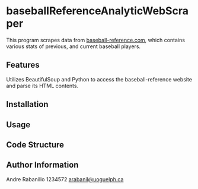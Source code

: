# baseballReferenceAnalyticWebScraper

This program scrapes data from [baseball-reference.com](https://www.baseball-reference.com/), which contains various 
stats of previous, and current baseball players. 

## Features

Utilizes BeautifulSoup and Python to access the baseball-reference website and parse its HTML contents.

##  Installation


## Usage


##  Code Structure

## Author Information
Andre Rabanillo 1234572 arabanil@uoguelph.ca

